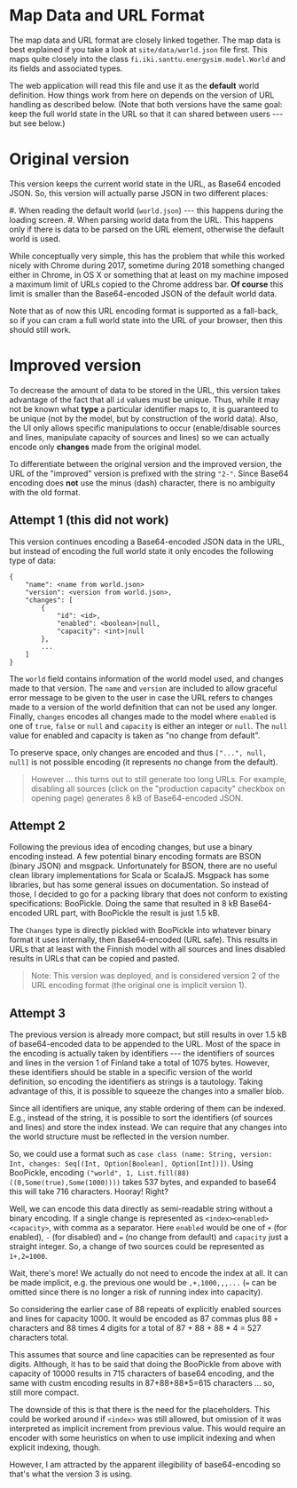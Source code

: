 Map Data and URL Format
=======================

The map data and URL format are closely linked together. The map data
is best explained if you take a look at `site/data/world.json` file
first. This maps quite closely into the class
`fi.iki.santtu.energysim.model.World` and its fields and associated
types.

The web application will read this file and use it as the **default**
world definition. How things work from here on depends on the version
of URL handling as described below. (Note that both versions have the
same goal: keep the full world state in the URL so that it can shared
between users --- but see below.)

# Original version

This version keeps the current world state in the URL, as Base64
encoded JSON. So, this version will actually parse JSON in two
different places:

#. When reading the default world (`world.json`) --- this happens
   during the loading screen.
#. When parsing world data from the URL. This happens only if there is
   data to be parsed on the URL element, otherwise the default world
   is used.

While conceptually very simple, this has the problem that while this
worked nicely with Chrome during 2017, sometime during 2018 something
changed either in Chrome, in OS X or something that at least on my
machine imposed a maximum limit of URLs copied to the Chrome address
bar. **Of course** this limit is smaller than the Base64-encoded JSON
of the default world data.

Note that as of now this URL encoding format is supported as a
fall-back, so if you can cram a full world state into the URL of your
browser, then this should still work.

# Improved version

To decrease the amount of data to be stored in the URL, this version
takes advantage of the fact that all `id` values must be unique. Thus,
while it may not be known what **type** a particular identifier maps
to, it is guaranteed to be unique (not by the model, but by
construction of the world data). Also, the UI only allows specific
manipulations to occur (enable/disable sources and lines, manipulate
capacity of sources and lines) so we can actually encode only
**changes** made from the original model.

To differentiate between the original version and the improved
version, the URL of the "improved" version is prefixed with the string
`"2-"`. Since Base64 encoding does **not** use the minus (dash)
character, there is no ambiguity with the old format.

## Attempt 1 (this did not work)

This version continues encoding a Base64-encoded JSON data in the URL,
but instead of encoding the full world state it only encodes the
following type of data:

	{
		"name": <name from world.json>
		"version": <version from world.json>,
		"changes": [
			{
				"id": <id>,
				"enabled": <boolean>|null,
				"capacity": <int>|null
			},
			...
		]
	}

The `world` field contains information of the world model used, and
changes made to that version. The `name` and `version` are included to
allow graceful error message to be given to the user in case the URL
refers to changes made to a version of the world definition that can
not be used any longer. Finally, `changes` encodes all changes made to
the model where `enabled` is one of `true`, `false` or `null` and
`capacity` is either an integer or `null`. The `null` value for
enabled and capacity is taken as "no change from default".

To preserve space, only changes are encoded and thus `["...", null,
null]` is not possible encoding (it represents no change from the
default).

> However ... this turns out to still generate too long URLs. For
> example, disabling all sources (click on the "production capacity"
> checkbox on opening page) generates 8 kB of Base64-encoded JSON.

## Attempt 2

Following the previous idea of encoding changes, but use a binary
encoding instead. A few potential binary encoding formats are BSON
(binary JSON) and msgpack. Unfortunately for BSON, there are no useful
clean library implementations for Scala or ScalaJS. Msgpack has some
libraries, but has some general issues on documentation. So instead of
those, I decided to go for a packing library that does not conform to
existing specifications: BooPickle. Doing the same that resulted in 8
kB Base64-encoded URL part, with BooPickle the result is just 1.5 kB.

The `Changes` type is directly pickled with BooPickle into whatever
binary format it uses internally, then Base64-encoded (URL safe). This
results in URLs that at least with the Finnish model with all sources
and lines disabled results in URLs that can be copied and pasted.

> Note: This version was deployed, and is considered version 2 of the
> URL encoding format (the original one is implicit version 1).

## Attempt 3

The previous version is already more compact, but still results in
over 1.5 kB of base64-encoded data to be appended to the URL. Most of
the space in the encoding is actually taken by identifiers --- the
identifiers of sources and lines in the version 1 of Finland take a
total of 1075 bytes. However, these identifiers should be stable in a
specific version of the world definition, so encoding the identifiers
as strings is a tautology. Taking advantage of this, it is possible to
squeeze the changes into a smaller blob.

Since all identifiers are unique, any stable ordering of them can be
indexed. E.g., instead of the string, it is possible to sort the
identifiers (of sources and lines) and store the index instead. We can
require that any changes into the world structure must be reflected in
the version number.

So, we could use a format such as `case class (name: String, version:
Int, changes: Seq[(Int, Option[Boolean], Option[Int])])`. Using
BooPickle, encoding `("world", 1,
List.fill(88)((0,Some(true),Some(1000))))` takes 537 bytes, and
expanded to base64 this will take 716 characters. Hooray! Right?

Well, we can encode this data directly as semi-readable string without
a binary encoding. If a single change is represented as
`<index><enabled><capacity>`, with comma as a separator. Here
`enabled` would be one of `+` (for enabled), `-` (for disabled) and
`=` (no change from default) and `capacity` just a straight
integer. So, a change of two sources could be represented as
`1+,2=1000`.

Wait, there's more! We actually do not need to encode the index at
all. It can be made implicit, e.g. the previous one would be `,+,1000,,,...`
(`=` can be omitted since there is no longer a risk of running index
into capacity).

So considering the earlier case of 88 repeats of explicitly enabled
sources and lines for capacity 1000. It would be encoded as 87 commas
plus 88 `+` characters and 88 times 4 digits for a total of 87 + 88 +
88 * 4 = 527 characters total.

This assumes that source and line capacities can be represented as
four digits. Although, it has to be said that doing the BooPickle from
above with capacity of 10000 results in 715 characters of base64
encoding, and the same with custm encoding results in 87+88+88*5=615
characters ... so, still more compact.

The downside of this is that there is the need for the
placeholders. This could be worked around if `<index>` was still
allowed, but omission of it was interpreted as implicit increment from
previous value. This would require an encoder with some heuristics on
when to use implicit indexing and when explicit indexing, though.

However, I am attracted by the apparent illegibility of
base64-encoding so that's what the version 3 is using.
